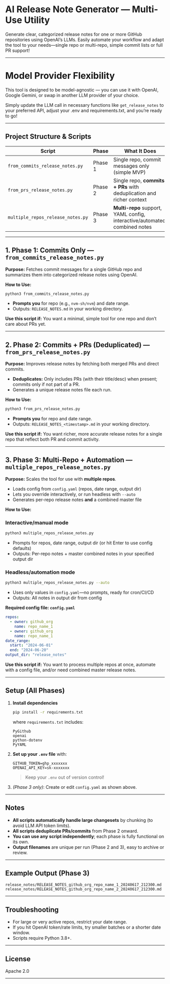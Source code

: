 
# AI Release Note Generator — Multi-Use Utility

Generate clear, categorized release notes for one or more GitHub repositories using OpenAI’s LLMs.
Easily automate your workflow and adapt the tool to your needs—single repo or multi-repo, simple commit lists or full PR support!

---

# Model Provider Flexibility

This tool is designed to be model-agnostic — you can use it with OpenAI, Google Gemini, or swap in another LLM provider of your choice.

Simply update the LLM call in necessary functions like  `get_release_notes` to your preferred API, adjust your .env and requirements.txt, and you’re ready to go!

---

## Project Structure & Scripts


| Script      | Phase   | What It Does                                                               |
| ----------- | ------- | -------------------------------------------------------------------------- |
| `from_commits_release_notes.py`   | Phase 1 | Single repo, commit messages only (simple MVP)                             |
| `from_prs_release_notes.py` | Phase 2 | Single repo, **commits + PRs** with deduplication and richer context       |
| `multiple_repos_release_notes.py` | Phase 3 | **Multi-repo** support, YAML config, interactive/automated, combined notes |

---

## 1. Phase 1: Commits Only — `from_commits_release_notes.py`

**Purpose:**
Fetches commit messages for a single GitHub repo and summarizes them into categorized release notes using OpenAI.

**How to Use:**

```bash
python3 from_commits_release_notes.py
```

* **Prompts you** for repo (e.g., `nvm-sh/nvm`) and date range.
* Outputs: `RELEASE_NOTES.md` in your working directory.

**Use this script if:**
You want a minimal, simple tool for one repo and don’t care about PRs yet.

---

## 2. Phase 2: Commits + PRs (Deduplicated) — `from_prs_release_notes.py`

**Purpose:**
Improves release notes by fetching both merged PRs and direct commits.

* **Deduplicates:** Only includes PRs (with their title/desc) when present; commits only if not part of a PR.
* Generates a unique release notes file each run.

**How to Use:**

```bash
python3 from_prs_release_notes.py
```

* **Prompts you** for repo and date range.
* Outputs: `RELEASE_NOTES_<timestamp>.md` in your working directory.

**Use this script if:**
You want richer, more accurate release notes for a single repo that reflect both PR and commit activity.

---

## 3. Phase 3: Multi-Repo + Automation — `multiple_repos_release_notes.py`

**Purpose:**
Scales the tool for use with **multiple repos**.

* Loads config from `config.yaml` (repos, date range, output dir)
* Lets you override interactively, or run headless with `--auto`
* Generates per-repo release notes **and** a combined master file

**How to Use:**

### Interactive/manual mode

```bash
python3 multiple_repos_release_notes.py
```

* Prompts for repos, date range, output dir (or hit Enter to use config defaults)
* Outputs: Per-repo notes + master combined notes in your specified output dir

### Headless/automation mode

```bash
python3 multiple_repos_release_notes.py --auto
```

* Uses only values in `config.yaml`—no prompts, ready for cron/CI/CD
* Outputs: All notes in output dir from config

**Required config file: `config.yaml`**

```yaml
repos:
  - owner: github_org
    name: repo_name_1
  - owner: github_org
    name: repo_name_1
date_range:
  start: "2024-06-01"
  end: "2024-06-20"
output_dir: "release_notes"
```

**Use this script if:**
You want to process multiple repos at once, automate with a config file, and/or need combined master release notes.

---

## Setup (All Phases)

1. **Install dependencies**

   ```bash
   pip install -r requirements.txt
   ```

   where `requirements.txt` includes:

   ```
   PyGithub
   openai
   python-dotenv
   PyYAML
   ```

2. **Set up your `.env` file** with:

   ```
   GITHUB_TOKEN=ghp_xxxxxxx
   OPENAI_API_KEY=sk-xxxxxxx
   ```

   > Keep your `.env` out of version control!

3. *(Phase 3 only)*: Create or edit `config.yaml` as shown above.

---

## Notes

* **All scripts automatically handle large changesets** by chunking (to avoid LLM API token limits).
* **All scripts deduplicate PRs/commits** from Phase 2 onward.
* **You can use any script independently**; each phase is fully functional on its own.
* **Output filenames** are unique per run (Phase 2 and 3), easy to archive or review.

---

## Example Output (Phase 3)

```
release_notes/RELEASE_NOTES_github_org_repo_name_1_20240617_212300.md
release_notes/RELEASE_NOTES_github_org_repo_name_2_20240617_212300.md
```

---

## Troubleshooting

* For large or very active repos, restrict your date range.
* If you hit OpenAI token/rate limits, try smaller batches or a shorter date window.
* Scripts require Python 3.8+.

---

## License

Apache 2.0

---


